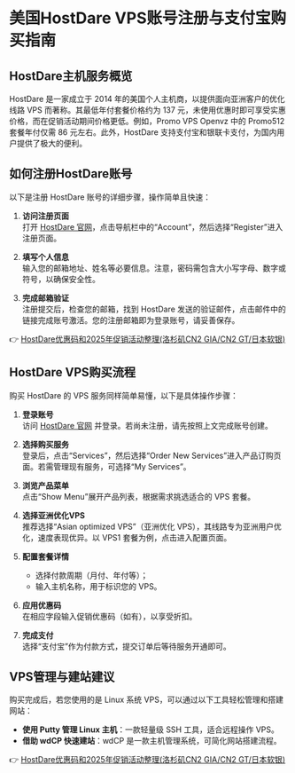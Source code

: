 # 美国HostDare VPS账号注册与支付宝购买指南

## HostDare主机服务概览

HostDare 是一家成立于 2014 年的美国个人主机商，以提供面向亚洲客户的优化线路 VPS 而著称。其最低年付套餐价格约为 137 元，未使用优惠时即可享受实惠价格，而在促销活动期间价格更低。例如，Promo VPS Openvz 中的 Promo512 套餐年付仅需 86 元左右。此外，HostDare 支持支付宝和银联卡支付，为国内用户提供了极大的便利。

## 如何注册HostDare账号

以下是注册 HostDare 账号的详细步骤，操作简单且快速：

1. **访问注册页面**  
   打开 [HostDare 官网](https://bit.ly/hostdare)，点击导航栏中的“Account”，然后选择“Register”进入注册页面。

2. **填写个人信息**  
   输入您的邮箱地址、姓名等必要信息。注意，密码需包含大小写字母、数字或符号，以确保安全性。

3. **完成邮箱验证**  
   注册提交后，检查您的邮箱，找到 HostDare 发送的验证邮件，点击邮件中的链接完成账号激活。您的注册邮箱即为登录账号，请妥善保存。

👉 [HostDare优惠码和2025年促销活动整理(洛杉矶CN2 GIA/CN2 GT/日本软银)](https://bit.ly/hostdare)

## HostDare VPS购买流程

购买 HostDare 的 VPS 服务同样简单易懂，以下是具体操作步骤：

1. **登录账号**  
   访问 [HostDare 官网](https://bit.ly/hostdare) 并登录。若尚未注册，请先按照上文完成账号创建。

2. **选择购买服务**  
   登录后，点击“Services”，然后选择“Order New Services”进入产品订购页面。若需管理现有服务，可选择“My Services”。

3. **浏览产品菜单**  
   点击“Show Menu”展开产品列表，根据需求挑选适合的 VPS 套餐。

4. **选择亚洲优化VPS**  
   推荐选择“Asian optimized VPS”（亚洲优化 VPS），其线路专为亚洲用户优化，速度表现优异。以 VPS1 套餐为例，点击进入配置页面。

5. **配置套餐详情**  
   - 选择付款周期（月付、年付等）；  
   - 输入主机名称，用于标识您的 VPS。

6. **应用优惠码**  
   在相应字段输入促销优惠码（如有），以享受折扣。

7. **完成支付**  
   选择“支付宝”作为付款方式，提交订单后等待服务开通即可。

## VPS管理与建站建议

购买完成后，若您使用的是 Linux 系统 VPS，可以通过以下工具轻松管理和搭建网站：  
- **使用 Putty 管理 Linux 主机**：一款轻量级 SSH 工具，适合远程操作 VPS。  
- **借助 wdCP 快速建站**：wdCP 是一款主机管理系统，可简化网站搭建流程。

👉 [HostDare优惠码和2025年促销活动整理(洛杉矶CN2 GIA/CN2 GT/日本软银)](https://bit.ly/hostdare)